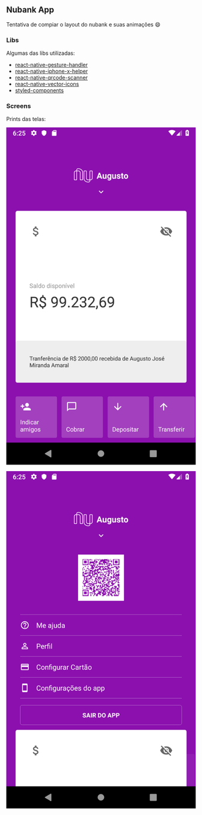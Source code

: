 
## Nubank App

Tentativa de compiar o layout do nubank e suas animações :smile:

### Libs
Algumas das libs utilizadas:

- [react-native-gesture-handler](https://github.com/kmagiera/react-native-gesture-handler)
- [react-native-iphone-x-helper](https://github.com/ptelad/react-native-iphone-x-helper)
- [react-native-qrcode-scanner](https://github.com/moaazsidat/react-native-qrcode-scanner)
- [react-native-vector-icons](https://github.com/oblador/react-native-vector-icons)
- [styled-components](https://github.com/styled-components/styled-components)
### Screens
Prints das telas:

![alt home 1](docs/assets/1.png)


![alt home 2](docs/assets/2.png)
